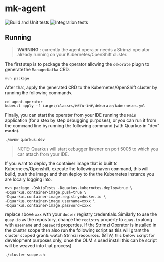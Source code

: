 # mk-agent

![Build and Unit tests](https://github.com/bf2fc6cc711aee1a0c2a/mk-agent/workflows/Build%20and%20Unit%20tests/badge.svg)
![Integration tests](https://github.com/bf2fc6cc711aee1a0c2a/mk-agent/workflows/Integration%20tests/badge.svg)

## Running

> **WARNING** : currently the agent operator needs a Strimzi operator already running on your Kubernetes/OpenShift cluster.

The first step is to package the operator allowing the `dekorate` plugin to generate the `ManagedKafka` CRD.

```shell
mvn package
```

After that, apply the generated CRD to the Kubernetes/OpenShift cluster by running the following commands.

```shell
cd agent-operator
kubectl apply -f target/classes/META-INF/dekorate/kubernetes.yml
```

Finally, you can start the operator from your IDE running the `Main` application (for a step by step debugging purposes), 
or you can run it from the command line by running the following command (with Quarkus in "dev" mode).

```shell
./mvnw quarkus:dev
```

> NOTE: Quarkus will start debugger listener on port 5005 to which you can attach from your IDE.


If you want to deploy the container image that is built to Kubernetes/Openshift, execute the following maven command, 
this will build, push the image and then deploy to the the Kubernetes instance you are locally logging into.


```
mvn package -DskipTests -Dquarkus.kubernetes.deploy=true \
-Dquarkus.container-image.push=true \
-Dquarkus.container-image.registry=docker.io \
-Dquarkus.container-image.username=xxxx \
-Dquarkus.container-image.password=xxxx
```

replace above `xxx` with your `docker` registry credentials. Similarly to use the `quay.io` as the repository, change the `registry` property to `quay.io` along with `username` and `password` properties. If the Strimzi Operator is installed in the cluster scope then also run the following script as this will grant the cluster scoped grants watch Strimzi resources. (BTW, this below script for development purposes only, once the OLM is used install this can be script will be weaved into that process)

```
./cluster-scope.sh
```
